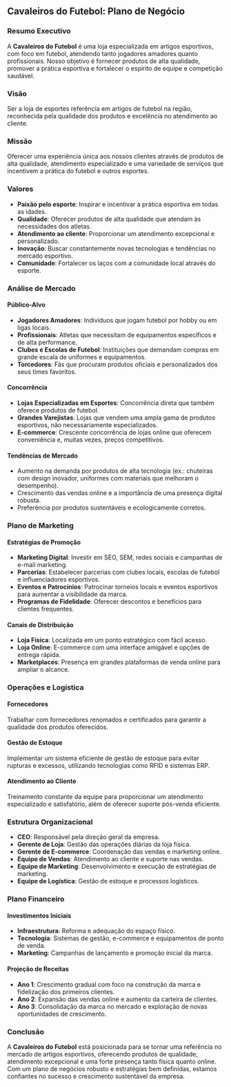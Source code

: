 ## Cavaleiros do Futebol: Plano de Negócio

### Resumo Executivo

A **Cavaleiros do Futebol** é uma loja especializada em artigos esportivos, com foco em futebol, atendendo tanto jogadores amadores quanto profissionais. Nosso objetivo é fornecer produtos de alta qualidade, promover a prática esportiva e fortalecer o espírito de equipe e competição saudável. 

### Visão

Ser a loja de esportes referência em artigos de futebol na região, reconhecida pela qualidade dos produtos e excelência no atendimento ao cliente.

### Missão

Oferecer uma experiência única aos nossos clientes através de produtos de alta qualidade, atendimento especializado e uma variedade de serviços que incentivem a prática do futebol e outros esportes.

### Valores

- **Paixão pelo esporte**: Inspirar e incentivar a prática esportiva em todas as idades.
- **Qualidade**: Oferecer produtos de alta qualidade que atendam às necessidades dos atletas.
- **Atendimento ao cliente**: Proporcionar um atendimento excepcional e personalizado.
- **Inovação**: Buscar constantemente novas tecnologias e tendências no mercado esportivo.
- **Comunidade**: Fortalecer os laços com a comunidade local através do esporte.

### Análise de Mercado

#### Público-Alvo

- **Jogadores Amadores**: Indivíduos que jogam futebol por hobby ou em ligas locais.
- **Profissionais**: Atletas que necessitam de equipamentos específicos e de alta performance.
- **Clubes e Escolas de Futebol**: Instituições que demandam compras em grande escala de uniformes e equipamentos.
- **Torcedores**: Fãs que procuram produtos oficiais e personalizados dos seus times favoritos.

#### Concorrência

- **Lojas Especializadas em Esportes**: Concorrência direta que também oferece produtos de futebol.
- **Grandes Varejistas**: Lojas que vendem uma ampla gama de produtos esportivos, não necessariamente especializados.
- **E-commerce**: Crescente concorrência de lojas online que oferecem conveniência e, muitas vezes, preços competitivos.

#### Tendências de Mercado

- Aumento na demanda por produtos de alta tecnologia (ex.: chuteiras com design inovador, uniformes com materiais que melhoram o desempenho).
- Crescimento das vendas online e a importância de uma presença digital robusta.
- Preferência por produtos sustentáveis e ecologicamente corretos.

### Plano de Marketing

#### Estratégias de Promoção

- **Marketing Digital**: Investir em SEO, SEM, redes sociais e campanhas de e-mail marketing.
- **Parcerias**: Estabelecer parcerias com clubes locais, escolas de futebol e influenciadores esportivos.
- **Eventos e Patrocínios**: Patrocinar torneios locais e eventos esportivos para aumentar a visibilidade da marca.
- **Programas de Fidelidade**: Oferecer descontos e benefícios para clientes frequentes.

#### Canais de Distribuição

- **Loja Física**: Localizada em um ponto estratégico com fácil acesso.
- **Loja Online**: E-commerce com uma interface amigável e opções de entrega rápida.
- **Marketplaces**: Presença em grandes plataformas de venda online para ampliar o alcance.

### Operações e Logística

#### Fornecedores

Trabalhar com fornecedores renomados e certificados para garantir a qualidade dos produtos oferecidos.

#### Gestão de Estoque

Implementar um sistema eficiente de gestão de estoque para evitar rupturas e excessos, utilizando tecnologias como RFID e sistemas ERP.

#### Atendimento ao Cliente

Treinamento constante da equipe para proporcionar um atendimento especializado e satisfatório, além de oferecer suporte pós-venda eficiente.

### Estrutura Organizacional

- **CEO**: Responsável pela direção geral da empresa.
- **Gerente de Loja**: Gestão das operações diárias da loja física.
- **Gerente de E-commerce**: Coordenação das vendas e marketing online.
- **Equipe de Vendas**: Atendimento ao cliente e suporte nas vendas.
- **Equipe de Marketing**: Desenvolvimento e execução de estratégias de marketing.
- **Equipe de Logística**: Gestão de estoque e processos logísticos.

### Plano Financeiro

#### Investimentos Iniciais

- **Infraestrutura**: Reforma e adequação do espaço físico.
- **Tecnologia**: Sistemas de gestão, e-commerce e equipamentos de ponto de venda.
- **Marketing**: Campanhas de lançamento e promoção inicial da marca.

#### Projeção de Receitas

- **Ano 1**: Crescimento gradual com foco na construção da marca e fidelização dos primeiros clientes.
- **Ano 2**: Expansão das vendas online e aumento da carteira de clientes.
- **Ano 3**: Consolidação da marca no mercado e exploração de novas oportunidades de crescimento.

### Conclusão

A **Cavaleiros do Futebol** está posicionada para se tornar uma referência no mercado de artigos esportivos, oferecendo produtos de qualidade, atendimento excepcional e uma forte presença tanto física quanto online. Com um plano de negócios robusto e estratégias bem definidas, estamos confiantes no sucesso e crescimento sustentável da empresa.
